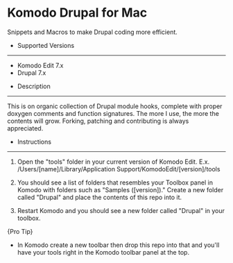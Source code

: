 Komodo Drupal for Mac
================================================================================
Snippets and Macros to make Drupal coding more efficient.


+ Supported Versions
--------------------------------------------------------------------------------
- Komodo Edit 7.x
- Drupal 7.x


+ Description
--------------------------------------------------------------------------------
This is on organic collection of Drupal module hooks, complete with proper
doxygen comments and function signatures.  The more I use, the more the contents
will grow.  Forking, patching and contributing is always appreciated.


+ Instructions
--------------------------------------------------------------------------------
1. Open the "tools" folder in your current version of Komodo Edit.
   E.x. /Users/[name]/Library/Application Support/KomodoEdit/[version]/tools

2. You should see a list of folders that resembles your Toolbox panel in Komodo
   with folders such as "Samples ([version])."  Create a new folder called
   "Drupal" and place the contents of this repo into it.

3. Restart Komodo and you should see a new folder called "Drupal" in your
   toolbox.

{Pro Tip}
- In Komodo create a new toolbar then drop this repo into that and you'll have
  your tools right in the Komodo toolbar panel at the top.
